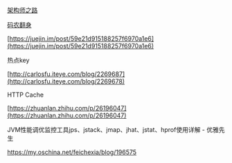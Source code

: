 [架构师之路](https://mp.weixin.qq.com/s__biz=MjM5ODYxMDA5OQ==∣=2651960486&idx=1&sn=b36d2e3e68f85964e7e6b69fe5043b6a&chksm=bd2d017a8a5a886c527adc07180e600a9119eabf13058b7235ea7ff15bb88ce614b2f05f32ce&mpshare=1&scene=1&srcid=0128wAtlUodGjQG0SkTgkTjE&key=c0aba21f0a672130fab657801dfcee7999a4a27c3a51319ae4c388db2846b4a02c5c5d0d854f1a9982006b2f231987d55dbf5318d8e85f23a8c90bee4beaced0699b907fd3db9077436e65f98f90211d&ascene=0&uin=MTUzNTIxNDUzOQ%3D%3D&devicetype=iMac+MacBookPro12%2C1+OSX+OSX+10.12.1+build%2816B2657%29&version=12020110&nettype=WIFI⟨=zh_CN&fontScale=100&pass_ticket=UwzuNDVYUlL3IKW3vaSyRLhmUJ09yuMoHEGK7aXTKP4EC%2FlwymrQUH638idtF5RJ)

[码农翻身](https://mp.weixin.qq.com/s__biz=MzAxOTc0NzExNg==∣=2665514184&idx=1&sn=3ace64c3a9eba2adf1ef94406e2ebf2b&chksm=80d67c8bb7a1f59d556bd7478626a4674ff07021726f84b4681b41ad7c6dbb4cfcf687dcf00a&mpshare=1&scene=1&srcid=0127X08jlmzh4oOL0l4Bb4L4&key=c0aba21f0a672130309252e18868730c4157fb21cb262c582abbd15444d2b9e2b29b848ee591e36b1733af9e415a17c8b3dfc4c9e4192edc13bf8bd9a060256a04a7fb1a7b51587371acd11aae39431e&ascene=0&uin=MTUzNTIxNDUzOQ%3D%3D&devicetype=iMac+MacBookPro12%2C1+OSX+OSX+10.12.1+build%2816B2657%29&version=12020110&nettype=WIFI⟨=zh_CN&fontScale=100&pass_ticket=UwzuNDVYUlL3IKW3vaSyRLhmUJ09yuMoHEGK7aXTKP4EC%2FlwymrQUH638idtF5RJ)

[https://juejin.im/post/59e21d915188257f6970a1e6](https://juejin.im/post/59e21d915188257f6970a1e6)

热点key

[http://carlosfu.iteye.com/blog/2269687](http://carlosfu.iteye.com/blog/2269678)

HTTP Cache

[https://zhuanlan.zhihu.com/p/26196047](https://zhuanlan.zhihu.com/p/26196047)



JVM性能调优监控工具jps、jstack、jmap、jhat、jstat、hprof使用详解 - 优雅先生

https://my.oschina.net/feichexia/blog/196575

